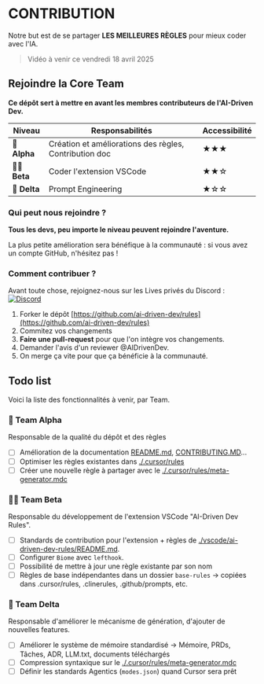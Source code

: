 # CONTRIBUTION

Notre but est de se partager **LES MEILLEURES RÈGLES** pour mieux coder avec l'IA.

> Vidéo à venir ce vendredi 18 avril 2025

## Rejoindre la Core Team

**Ce dépôt sert à mettre en avant les membres contributeurs de l'AI-Driven Dev.**

| Niveau | Responsabilités | Accessibilité |
|--------|----------------|-------|
| 🌱 **Alpha** | Création et améliorations des règles, Contribution doc | ★★★ |
| 🧑‍💻 **Beta** | Coder l'extension VSCode | ★★☆ |
| 🚀 **Delta** | Prompt Engineering | ★☆☆ |

### Qui peut nous rejoindre ?

**Tous les devs, peu importe le niveau peuvent rejoindre l'aventure.**

La plus petite amélioration sera bénéfique à la communauté : si vous avez un compte GitHub, n'hésitez pas !

### Comment contribuer ?

Avant toute chose, rejoignez-nous sur les Lives privés du Discord :
[![Discord](https://img.shields.io/badge/Join%20Discord-7289DA?style=for-the-badge&logo=discord&logoColor=white)](https://discord.gg/invite/ai-driven-dev)

1. Forker le dépôt [https://github.com/ai-driven-dev/rules](https://github.com/ai-driven-dev/rules)
2. Commitez vos changements
3. **Faire une pull-request** pour que l'on intègre vos changements.
4. Demander l'avis d'un reviewer @AIDrivenDev.
5. On merge ça vite pour que ça bénéficie à la communauté.

## Todo list

Voici la liste des fonctionnalités à venir, par Team.

### 🌱 Team Alpha

Responsable de la qualité du dépôt et des règles

- [ ] Amélioration de la documentation [README.md](README.md), [CONTRIBUTING.MD](./CONTRIBUTING.md)...
- [ ] Optimiser les règles existantes dans [./.cursor/rules](./.cursor/rules/)
- [ ] Créer une nouvelle règle à partager avec le [./.cursor/rules/meta-generator.mdc](./.cursor/rules/meta-generator.mdc)

### 🧑‍💻 Team Beta

Responsable du développement de l'extension VSCode "AI-Driven Dev Rules".

- [ ] Standards de contribution pour l'extension + règles de [./vscode/ai-driven-dev-rules/README.md](./vscode/ai-driven-dev-rules/README.md).
- [ ] Configurer `Biome` avec `lefthook`.
- [ ] Possibilité de mettre à jour une règle existante par son nom
- [ ] Règles de base indépendantes dans un dossier `base-rules` → copiées dans .cursor/rules, .clinerules, .github/prompts, etc.

### 🚀 Team Delta

Responsable d'améliorer le mécanisme de génération, d'ajouter de nouvelles features.

- [ ] Améliorer le système de mémoire standardisé → Mémoire, PRDs, Tâches, ADR, LLM.txt, documents téléchargés
- [ ] Compression syntaxique sur le [./.cursor/rules/meta-generator.mdc](./.cursor/rules/meta-generator.mdc)
- [ ] Définir les standards Agentics (`modes.json`) quand Cursor sera prêt
